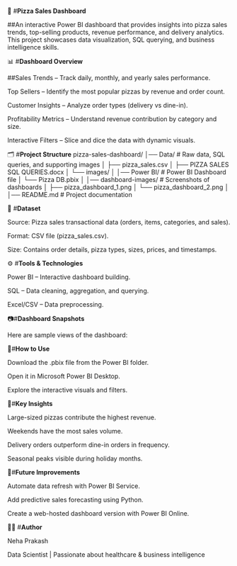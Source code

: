 🍕 #**Pizza Sales Dashboard**

##An interactive Power BI dashboard that provides insights into pizza sales trends, top-selling products, revenue performance, and delivery analytics. This project showcases data visualization, SQL querying, and business intelligence skills.

📊 #**Dashboard Overview**

##Sales Trends – Track daily, monthly, and yearly sales performance.

Top Sellers – Identify the most popular pizzas by revenue and order count.

Customer Insights – Analyze order types (delivery vs dine-in).

Profitability Metrics – Understand revenue contribution by category and size.

Interactive Filters – Slice and dice the data with dynamic visuals.

🗂 #**Project Structure**
pizza-sales-dashboard/
│── Data/ # Raw data, SQL queries, and supporting images
│ ├── pizza_sales.csv
│ ├── PIZZA SALES SQL QUERIES.docx
│ └── images/
│
│── Power BI/ # Power BI Dashboard file
│ └── Pizza DB.pbix
│
│── dashboard-images/ # Screenshots of dashboards
│ ├── pizza_dashboard_1.png
│ └── pizza_dashboard_2.png
│
│── README.md # Project documentation

📂 #**Dataset**

Source: Pizza sales transactional data (orders, items, categories, and sales).

Format: CSV file (pizza_sales.csv).

Size: Contains order details, pizza types, sizes, prices, and timestamps.

⚙️ #**Tools & Technologies**

Power BI – Interactive dashboard building.

SQL – Data cleaning, aggregation, and querying.

Excel/CSV – Data preprocessing.

📷#**Dashboard Snapshots**

Here are sample views of the dashboard:

🚀#**How to Use**

Download the .pbix file from the Power BI folder.

Open it in Microsoft Power BI Desktop.

Explore the interactive visuals and filters.

🎯#**Key Insights**

Large-sized pizzas contribute the highest revenue.

Weekends have the most sales volume.

Delivery orders outperform dine-in orders in frequency.

Seasonal peaks visible during holiday months.

📌#**Future Improvements**

Automate data refresh with Power BI Service.

Add predictive sales forecasting using Python.

Create a web-hosted dashboard version with Power BI Online.

👩‍💻 #**Author**

Neha Prakash

Data Scientist | Passionate about healthcare & business intelligence
